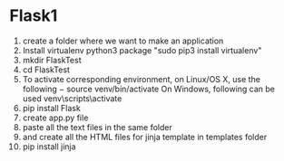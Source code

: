 # Flask1
1. create a folder where we want to make an application
2. Install virtualenv python3 package  "sudo pip3 install virtualenv"
3. mkdir FlaskTest
4. cd FlaskTest
5. To activate corresponding environment, on Linux/OS X, use the following −
 source venv/bin/activate
On Windows, following can be used
venv\scripts\activate
6. pip install Flask
7. create app.py file
8. paste all the text files in the same folder
9. and create all the HTML files for jinja template in templates folder
10. pip install jinja
